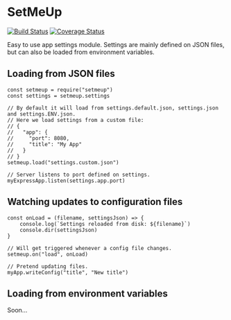 # SetMeUp

[![Build Status](https://img.shields.io/travis/igoramadas/setmeup.svg?style=flat-square)](https://travis-ci.org/igoramadas/setmeup)
[![Coverage Status](https://img.shields.io/travis/igoramadas/setmeup.svg?style=flat-square)](https://coveralls.io/github/igoramadas/setmeup?branch=master)

Easy to use app settings module. Settings are mainly defined on JSON files, but can
also be loaded from environment variables.

## Loading from JSON files

    const setmeup = require("setmeup")
    const settings = setmeup.settings

    // By default it will load from settings.default.json, settings.json and settings.ENV.json.
    // Here we load settings from a custom file:
    // {
    //   "app": {
    //     "port": 8080,
    //     "title": "My App"
    //   }
    // }
    setmeup.load("settings.custom.json")

    // Server listens to port defined on settings.
    myExpressApp.listen(settings.app.port)

## Watching updates to configuration files

    const onLoad = (filename, settingsJson) => {
        console.log(`Settings reloaded from disk: ${filename}`)
        console.dir(settingsJson)
    }

    // Will get triggered whenever a config file changes.
    setmeup.on("load", onLoad)

    // Pretend updating files.
    myApp.writeConfig("title", "New title")

## Loading from environment variables

Soon...
